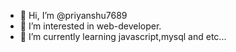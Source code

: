 - 👋 Hi, I’m @priyanshu7689
- 👀 I’m interested in web-developer.
- 🌱 I’m currently learning javascript,mysql and etc...

<!---
priyanshu7689/priyanshu7689 is a ✨ special ✨ repository because its `README.md` (this file) appears on your GitHub profile.
You can click the Preview link to take a look at your changes.
--->
